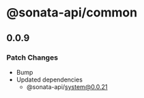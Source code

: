 # @sonata-api/common

## 0.0.9

### Patch Changes

- Bump
- Updated dependencies
  - @sonata-api/system@0.0.21
